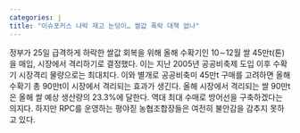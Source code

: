 ```yaml
---
categories: j
title: "이슈포커스 나락 재고 눈덩이… 쌀값 폭락 대책 없나"
---
```

정부가 25일 급격하게 하락한 쌀값 회복을 위해 올해 수확기인 10∼12월 쌀 45만t(톤)을 매입, 시장에서 격리하기로 결정했다. 이는 지난 2005년 공공비축제 도입 이후 수확기 시장격리 물량으로는 최대치다. 이와 별개로 공공비축미 45만t 구매를 고려하면 올해 수확기 총 90만t이 시장에서 격리되는 효과가 생긴다. 올해 시장에서 격리되는 쌀 90만t은 올해 쌀 예상 생산량의 23.3%에 달한다. 역대 최대 수매로 방어선을 구축하겠다는 의지다. 하지만 RPC를 운영하는 평야짇 농협조합장들은 여전히 불안감을 감추지 못하고 있다.